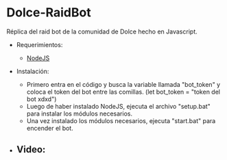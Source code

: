 # Dolce-RaidBot
Réplica del raid bot de la comunidad de Dolce hecho en Javascript.
- Requerimientos:
  - [NodeJS](https://nodejs.org/)
  
- Instalación:
  - Primero entra en el código y busca la variable llamada "bot_token" y coloca el token del bot entre las comillas. (let bot_token = "token del bot xdxd")
  - Luego de haber instalado NodeJS, ejecuta el archivo "setup.bat" para instalar los módulos necesarios.
  - Una vez instalado los módulos necesarios, ejecuta "start.bat" para encender el bot.
- Video:
  - 
